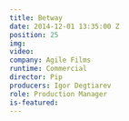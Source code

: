 ```yaml
---
title: Betway
date: 2014-12-01 13:35:00 Z
position: 25
img: 
video: 
company: Agile Films
runtime: Commercial
director: Pip
producers: Igor Degtiarev
role: Production Manager
is-featured: 
---
```


